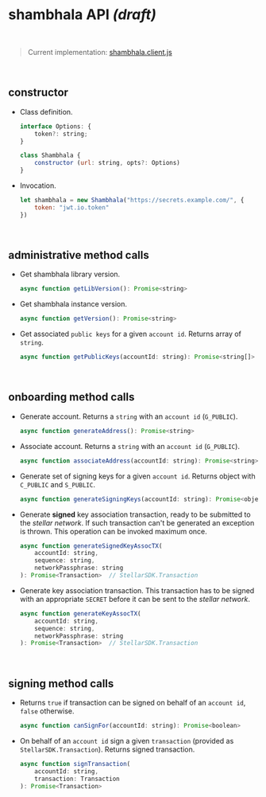 # shambhala API _(draft)_

<br />




> Current implementation: [shambhala.client.js](../src/lib/shambhala.client.js)

<br />



## constructor

* Class definition.

    ```javascript
    interface Options: {
        token?: string;
    }

    class Shambhala {
        constructor (url: string, opts?: Options)
    }
    ```


* Invocation.

    ```javascript
    let shambhala = new Shambhala("https://secrets.example.com/", {
        token: "jwt.io.token"
    })
    ```

<br />




## administrative method calls

* Get shambhala library version.

    ```javascript
    async function getLibVersion(): Promise<string>
    ```


* Get shambhala instance version.

    ```javascript
    async function getVersion(): Promise<string>
    ```


* Get associated `public keys` for a given `account id`. Returns array
    of `string`.

    ```javascript
    async function getPublicKeys(accountId: string): Promise<string[]>
    ```

<br />




## onboarding method calls

* Generate account. Returns a `string` with an `account id` (`G_PUBLIC`).

    ```javascript
    async function generateAddress(): Promise<string>
    ```


* Associate account. Returns a `string` with an `account id` (`G_PUBLIC`).

    ```javascript
    async function associateAddress(accountId: string): Promise<string>
    ```


* Generate set of signing keys for a given `account id`. Returns object
    with `C_PUBLIC` and `S_PUBLIC`.

    ```javascript
    async function generateSigningKeys(accountId: string): Promise<object>
    ```


* Generate **signed** key association transaction, ready to be submitted
    to the _stellar network_. If such transaction can't be generated
    an exception is thrown. This operation can be invoked maximum once.

    ```javascript
    async function generateSignedKeyAssocTX(
        accountId: string,
        sequence: string,
        networkPassphrase: string
    ): Promise<Transaction>  // StellarSDK.Transaction
    ```


* Generate key association transaction. This transaction has to be signed
    with an appropriate `SECRET` before it can be sent
    to the _stellar network_.

    ```javascript
    async function generateKeyAssocTX(
        accountId: string,
        sequence: string,
        networkPassphrase: string
    ): Promise<Transaction>  // StellarSDK.Transaction
    ```

<br />




## signing method calls

* Returns `true` if transaction can be signed on behalf of an `account id`,
    `false` otherwise.

    ```javascript
    async function canSignFor(accountId: string): Promise<boolean>
    ```


* On behalf of an `account id` sign a given `transaction` (provided as
    `StellarSDK.Transaction`). Returns signed transaction.

    ```javascript
    async function signTransaction(
        accountId: string,
        transaction: Transaction
    ): Promise<Transaction>
    ```
